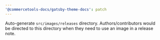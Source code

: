 ```yaml
---
'@commercetools-docs/gatsby-theme-docs': patch
---
```


Auto-generate `src/images/releases` directory. Authors/contributors would be directed to this directory when they need to use an image in a release note.
